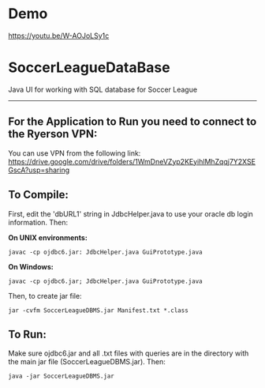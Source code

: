 # Demo
https://youtu.be/W-AOJoLSy1c

# SoccerLeagueDataBase
Java UI for working with SQL database for Soccer League

----
## For the Application to Run you need to connect to the Ryerson VPN:

You can use VPN from the following link: https://drive.google.com/drive/folders/1WmDneVZyp2KEyihlMhZqqj7Y2XSEGscA?usp=sharing

## To Compile:

First, edit the 'dbURL1' string in JdbcHelper.java to use your oracle db login information. Then:

**On UNIX environments:**
```
javac -cp ojdbc6.jar: JdbcHelper.java GuiPrototype.java
```
**On Windows:**
```
javac -cp ojdbc6.jar; JdbcHelper.java GuiPrototype.java
```

Then, to create jar file:
```
jar -cvfm SoccerLeagueDBMS.jar Manifest.txt *.class
```

## To Run:

Make sure ojdbc6.jar and all .txt files with queries are in the directory with the main jar file (SoccerLeagueDBMS.jar). Then:
```
java -jar SoccerLeagueDBMS.jar
```
